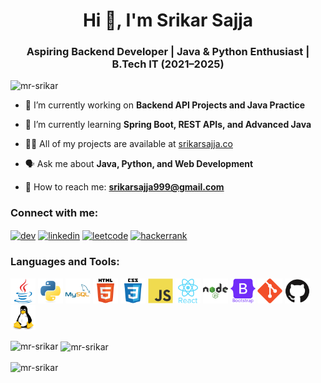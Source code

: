 <h1 align="center">Hi 👋, I'm Srikar Sajja</h1>
<h3 align="center">Aspiring Backend Developer | Java & Python Enthusiast | B.Tech IT (2021–2025)</h3>

<p align="left"> <img src="https://komarev.com/ghpvc/?username=mr-srikar&label=Visitors&color=0e75b6&style=flat" alt="mr-srikar" /> </p>

- 🔬 I’m currently working on **Backend API Projects and Java Practice**

- 🌱 I’m currently learning **Spring Boot, REST APIs, and Advanced Java**

- 👨‍💻 All of my projects are available at [srikarsajja.co](https://www.srikarsajja.co)

- 🗣️ Ask me about **Java, Python, and Web Development**

- 📧 How to reach me: **srikarsajja999@gmail.com**

<h3 align="left">Connect with me:</h3>
<p align="left">
  <a href="https://dev.to/srikar_sajja" target="blank"><img align="center" src="https://raw.githubusercontent.com/rahuldkjain/github-profile-readme-generator/master/src/images/icons/Social/devto.svg" alt="dev" height="30" width="40" /></a>
  <a href="https://www.linkedin.com/in/srikar-sajja-4184b6247/" target="blank"><img align="center" src="https://raw.githubusercontent.com/rahuldkjain/github-profile-readme-generator/master/src/images/icons/Social/linked-in-alt.svg" alt="linkedin" height="30" width="40" /></a>
  <a href="https://leetcode.com/u/srikarsajja999/" target="blank"><img align="center" src="https://raw.githubusercontent.com/rahuldkjain/github-profile-readme-generator/master/src/images/icons/Social/leet-code.svg" alt="leetcode" height="30" width="40" /></a>
  <a href="https://www.hackerrank.com/profile/srikarsajja999" target="blank"><img align="center" src="https://raw.githubusercontent.com/rahuldkjain/github-profile-readme-generator/master/src/images/icons/Social/hackerrank.svg" alt="hackerrank" height="30" width="40" /></a>
</p>

<h3 align="left">Languages and Tools:</h3>
<p align="left">
  <img src="https://raw.githubusercontent.com/devicons/devicon/master/icons/java/java-original.svg" alt="java" width="40" height="40"/>
  <img src="https://raw.githubusercontent.com/devicons/devicon/master/icons/python/python-original.svg" alt="python" width="40" height="40"/>
  <img src="https://raw.githubusercontent.com/devicons/devicon/master/icons/mysql/mysql-original-wordmark.svg" alt="mysql" width="40" height="40"/>
  <img src="https://raw.githubusercontent.com/devicons/devicon/master/icons/html5/html5-original-wordmark.svg" alt="html" width="40" height="40"/>
  <img src="https://raw.githubusercontent.com/devicons/devicon/master/icons/css3/css3-original-wordmark.svg" alt="css" width="40" height="40"/>
  <img src="https://raw.githubusercontent.com/devicons/devicon/master/icons/javascript/javascript-original.svg" alt="javascript" width="40" height="40"/>
  <img src="https://raw.githubusercontent.com/devicons/devicon/master/icons/react/react-original-wordmark.svg" alt="react" width="40" height="40"/>
  <img src="https://raw.githubusercontent.com/devicons/devicon/master/icons/nodejs/nodejs-original-wordmark.svg" alt="nodejs" width="40" height="40"/>
  <img src="https://raw.githubusercontent.com/devicons/devicon/master/icons/bootstrap/bootstrap-plain-wordmark.svg" alt="bootstrap" width="40" height="40"/>
  <img src="https://raw.githubusercontent.com/devicons/devicon/master/icons/git/git-original.svg" alt="git" width="40" height="40"/>
  <img src="https://raw.githubusercontent.com/devicons/devicon/master/icons/github/github-original.svg" alt="github" width="40" height="40"/>
  <img src="https://raw.githubusercontent.com/devicons/devicon/master/icons/linux/linux-original.svg" alt="linux" width="40" height="40"/>
</p>

<p><img align="left" src="https://github-readme-stats.vercel.app/api/top-langs?username=mr-srikar&show_icons=true&theme=onedark&locale=en&layout=compact" alt="mr-srikar" /></p>

<p>&nbsp;<img align="center" src="https://github-readme-stats.vercel.app/api?username=mr-srikar&show_icons=true&theme=onedark&locale=en" alt="mr-srikar" /></p>

<p><img align="center" src="https://github-readme-streak-stats.herokuapp.com/?user=mr-srikar&" alt="mr-srikar" /></p>
